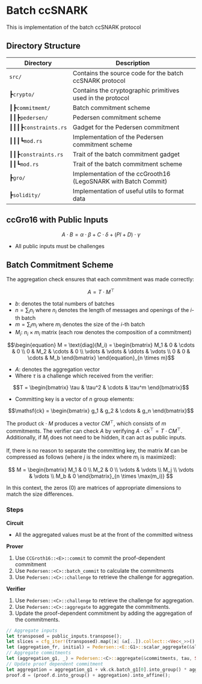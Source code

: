 # Batch ccSNARK

This is implementation of the batch ccSNARK protocol

## Directory Structure

| Directory            | Description                                                    |
| -------------------- | -------------------------------------------------------------- |
| `src/`               | Contains the source code for the batch ccSNARK protocol        |
| ┣`crypto/`           | Contains the cryptographic primitives used in the protocol     |
| ┃┣`commitmemt/`      | Batch commitment scheme                                        |
| ┃┃┣`pedersen/`       | Pedersen commitment scheme                                     |
| ┃┃┃┣`constraints.rs` | Gadget for the Pedersen commitment                             |
| ┃┃┃┗`mod.rs`         | Implementation of the Pedersen commitment scheme               |
| ┃┃┣`constraints.rs`  | Trait of the batch commitment gadget                           |
| ┃┃┗`mod.rs`          | Trait of the batch commitment scheme                           |
| ┣`gro/`              | Implementation of the ccGrooth16 (LegoSNARK with Batch Commit) |
| ┣`solidity/`         | Implementation of useful utils to format data                  |

## ccGro16 with Public Inputs

$$
A \cdot B = \alpha \cdot \beta + C \cdot \delta + (PI + D) \cdot \gamma
$$

- All public inputs must be challenges

## Batch Commitment Scheme

The aggregation check ensures that each commitment was made correctly:

$$
A = T \cdot M^{\top}
$$

- $b$: denotes the total numbers of batches
- $n = \sum_{i}{n_i}$ where $n_i$ denotes the length of messages and openings of the $i$-th batch
- $m = \sum_{i}{m_i}$ where $m_i$ denotes the size of the $i$-th batch
- $M_i$: $n_i \times m_i$ matrix (each row denotes the composition of a commitment)
```math
\begin{equation} M = \text{diag}(M_i) =
\begin{bmatrix}
  M_1 & 0 & \cdots & 0 \\
  0 & M_2 & \cdots & 0 \\
  \vdots & \vdots & \ddots & \vdots \\
  0 & 0 & \cdots & M_b
\end{bmatrix} \end{equation}_{n \times m}
```
- $A$: denotes the aggregation vector
- Where $\tau$ is a challenge which received from the verifier:
```math
T = \begin{bmatrix} \tau & \tau^2 & \cdots & \tau^m \end{bmatrix}
```
- Committing key is a vector of $n$ group elements:
```math
\mathsf{ck} = \begin{bmatrix} g_1 & g_2 & \cdots & g_n \end{bmatrix}
```

The product $\mathsf{ck} \cdot M$ produces a vector $CM^{\top}$, which consists of $m$ commitments. The verifier can check $A$ by verifying $A \cdot \mathsf{ck}^{\top} = T \cdot CM^{\top}$. Additionally, if $M_i$ does not need to be hidden, it can act as public inputs.

If, there is no reason to separate the committing key, the matrix $M$ can be compressed as follows (where $j$ is the index where  $m_i$  is maximized):

$$
M = \begin{bmatrix}
  M_1 & 0 \\
  M_2 & 0 \\
  \vdots & \vdots \\
  M_j \\
  \vdots & \vdots \\
  M_b & 0
\end{bmatrix}_{n \times \max(m_i)}
$$

In this context, the zeros ($0$) are matrices of appropriate dimensions to match the size differences.

### Steps

**Circuit**

- All the aggregated values must be at the front of the committed witness

**Prover**

1. Use `CCGroth16::<E>::commit` to commit the proof-dependent commitment
2. Use `Pedersen::<C>::batch_commit` to calculate the commitments
3. Use `Pedersen::<C>::challenge` to retrieve the challenge for aggregation.

**Verifier**

1. Use `Pedersen::<C>::challenge` to retrieve the challenge for aggregation.
2. Use `Pedersen::<C>::aggregate` to aggregate the commitments.
3. Update the proof-dependent commitment by adding the aggregation of the commitments.

```rust
// Aggregate inputs
let transposed = public_inputs.transpose();
let slices = cfg_iter!(transposed).map(|x| &x[..]).collect::<Vec<_>>();
let (aggregation_fr, initial) = Pedersen::<E::G1>::scalar_aggregate(&slices, tau, None);
// Aggregate commitments
let (aggregation_g1, _) = Pedersen::<C>::aggregate(&commitments, tau, Some(initial));
// Update proof dependent commitment
let aggregation = aggregation_g1 + vk.ck.batch_g1[0].into_group() * aggregation_fr[0];
proof.d = (proof.d.into_group() + aggregation).into_affine();
```

